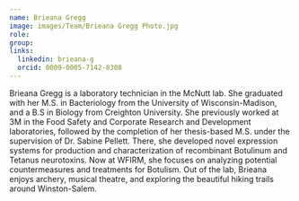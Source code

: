 ```yaml
---
name: Brieana Gregg
image: images/Team/Brieana Gregg Photo.jpg
role: 
group: 
links:
  linkedin: brieana-g
  orcid: 0009-0005-7142-8308 
---
```


Brieana Gregg is a laboratory technician in the McNutt lab. She graduated with her M.S. in Bacteriology from the University of Wisconsin-Madison, and a B.S in Biology from Creighton University. She previously worked at 3M in the Food Safety and Corporate Research and Development laboratories, followed by the completion of her thesis-based M.S. under the supervision of Dr. Sabine Pellett. There, she developed novel expression systems for production and characterization of recombinant Botulinum and Tetanus neurotoxins. Now at WFIRM, she focuses on analyzing potential countermeasures and treatments for Botulism. Out of the lab, Brieana enjoys archery, musical theatre, and exploring the beautiful hiking trails around Winston-Salem. 